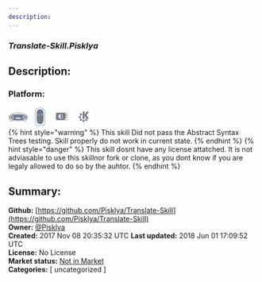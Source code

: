 ```yaml
---
description: 
---
```


### _Translate-Skill.Pisklya_  
## Description:  
  
  
### Platform:  
 ![Mark I](../.gitbook/assets/mark-1-icon.png)  ![Mark II](../.gitbook/assets/mark-2-icon.png)  ![Picroft](../.gitbook/assets/picroft-icon.png)  ![plasmoid](../.gitbook/assets/kde.png)   
{% hint style="warning" %}
This skill Did not pass the Abstract Syntax Trees testing. Skill properly do not work in current state.
{% endhint %}
{% hint style="danger" %}
This skill dosnt have any license attatched. It is not adviasable to use this skillnor fork or clone, as you dont know if you are legaly allowed to do so by the auhtor.
{% endhint %}
  
## Summary:  
**Github:** [https://github.com/Pisklya/Translate-Skill](https://github.com/Pisklya/Translate-Skill)  
**Owner:** [@Pisklya](https://github.com/Pisklya)  
**Created:** 2017 Nov 08 20:35:32 UTC  **Last updated:** 2018 Jun 01 17:09:52 UTC  
**License:** No License  
**Market status:** [Not in Market](https://market.mycroft.ai/skill/)  
**Categories:** [ uncategorized ]   
